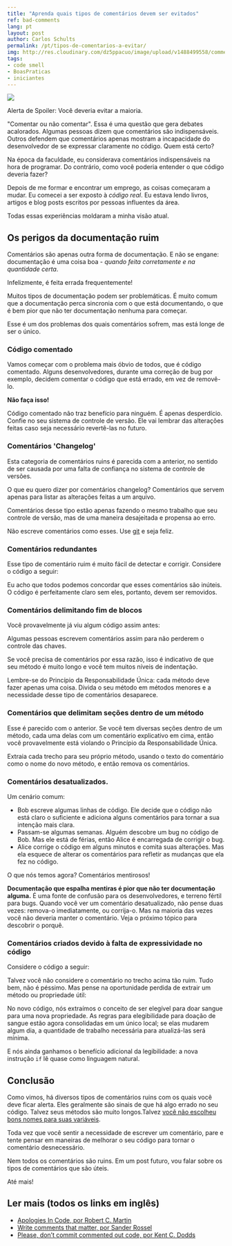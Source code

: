 ```yaml
---
title: "Aprenda quais tipos de comentários devem ser evitados"
ref: bad-comments
lang: pt
layout: post
author: Carlos Schults
permalink: /pt/tipos-de-comentarios-a-evitar/
img: http://res.cloudinary.com/dz5ppacuo/image/upload/v1488499558/comments-1038x437.jpg
tags:
- code smell
- BoasPraticas
- iniciantes
---
```


![](http://res.cloudinary.com/dz5ppacuo/image/upload/v1488499558/comments-1038x437.jpg)

Alerta de Spoiler: Você deveria evitar a maioria.
<!--more-->

"Comentar ou não comentar". Essa é uma questão que gera debates acalorados. Algumas pessoas dizem que comentários são indispensáveis. Outros defendem que comentários apenas mostram a incapacidade do desenvolvedor de se expressar claramente no código. Quem está certo?

Na época da faculdade, eu considerava comentários indispensáveis na hora de programar. Do contrário, como você poderia entender o que código deveria fazer?

Depois de me formar e encontrar um emprego, as coisas começaram a mudar. Eu comecei a ser exposto à *código real*. Eu estava lendo livros, artigos e blog posts escritos por pessoas influentes da área.

Todas essas experiências moldaram a minha visão atual.

## Os perigos da documentação ruim

Comentários são apenas outra forma de documentação. E não se engane: documentação é uma coisa boa - *quando feita corretamente e na quantidade certa*.

Infelizmente, é feita errada frequentemente!

Muitos tipos de documentação podem ser problemáticas. É muito comum que a documentação perca sincronia com o que está documentando, o que é bem pior que não ter documentação nenhuma para começar.

Esse é um dos problemas dos quais comentários sofrem, mas está longe de ser o único.

### Código comentado

Vamos começar com o problema mais óbvio de todos, que é código comentado. Alguns desenvolvedores, durante uma correção de bug por exemplo, decidem comentar o código que está errado, em vez de removê-lo.

**Não faça isso!**

Código comentado não traz benefício para ninguém. É apenas desperdício. Confie no seu sistema de controle de versão. Ele vai lembrar das alterações feitas caso seja necessário revertê-las no futuro.

### Comentários 'Changelog'

Esta categoria de comentários ruins é parecida com a anterior, no sentido de ser causada por uma falta de confiança no sistema de controle de versões.

O que eu quero dizer por comentários changelog? Comentários que servem apenas para listar as alterações feitas a um arquivo.

<script src="https://gist.github.com/carlosschults/3889e4d4b337c6adc94af354ec574d9a.js"></script>

Comentários desse tipo estão apenas fazendo o mesmo trabalho que seu controle de versão, mas de uma maneira desajeitada e propensa ao erro.

Não escreve comentários como esses. Use [git](https://git-scm.com/) e seja feliz.

### Comentários redundantes

Esse tipo de comentário ruim é muito fácil de detectar e corrigir. Considere o código a seguir:

<script src="https://gist.github.com/carlosschults/cc821bc3c00137e5fad68f1fe7d65490.js"></script>

Eu acho que todos podemos concordar que esses comentários são inúteis. O código é perfeitamente claro sem eles, portanto, devem ser removidos.

### Comentários delimitando fim de blocos

Você provavelmente já viu algum código assim antes:

<script src="https://gist.github.com/carlosschults/0c6e461ec278db804f52d64ade458bf4.js"></script>

Algumas pessoas escrevem comentários assim para não perderem o controle das chaves.

Se você precisa de comentários por essa razão, isso é indicativo de que seu método é muito longo e você tem muitos níveis de indentação.

Lembre-se do Princípio da Responsabilidade Única: cada método deve fazer apenas uma coisa. Divida o seu método em métodos menores e a necessidade desse tipo de comentários desaparece.

### Comentários que delimitam seções dentro de um método

Esse é parecido com o anterior. Se você tem diversas seções dentro de um método, cada uma delas com um comentário explicativo em cima, então você provavelmente está violando o Princípio da Responsabilidade Única.

Extraia cada trecho para seu próprio método, usando o texto do comentário como o nome do novo método, e então remova os comentários.

### Comentários desatualizados.

Um cenário comum:

- Bob escreve algumas linhas de código. Ele decide que o código não está claro o suficiente e adiciona alguns comentários para tornar a sua intenção mais clara.
- Passam-se algumas semanas. Alguém descobre um bug no código de Bob. Mas ele está de férias, então Alice é encarregada de corrigir o bug.
- Alice corrige o código em alguns minutos e comita suas alterações. Mas ela esquece de alterar os comentários para refletir as mudanças que ela fez no código.

O que nós temos agora? Comentários mentirosos!

**Documentação que espalha mentiras é pior que não ter documentação alguma.** É uma fonte de confusão para os desenvolvedores, e terreno fértil para bugs. Quando você ver um comentário desatualizado, não pense duas vezes: remova-o imediatamente, ou corrija-o. Mas na maioria das vezes você não deveria manter o comentário. Veja o próximo tópico para descobrir o porquê.

### Comentários criados devido à falta de expressividade no código

Considere o código a seguir:

<script src="https://gist.github.com/carlosschults/ec7db3ebadccded768f97933c88e704f.js"></script>


Talvez você não considere o comentário no trecho acima tão ruim. Tudo bem, não é péssimo. Mas pense na oportunidade perdida de extrair um método ou propriedade útil:

<script src="https://gist.github.com/carlosschults/b102a4f5c11ba7b1639410dcbb87830f.js"></script>

No novo código, nós extraímos o conceito de ser elegível para doar sangue para uma nova propriedade. As regras para elegibilidade para doação de sangue estão agora consolidadas em um único local; se elas mudarem algum dia, a quantidade de trabalho necessária para atualizá-las será mínima.

E nós ainda ganhamos o benefício adicional da legibilidade: a nova instrução `if` lê quase como linguagem natural.

## Conclusão

Como vimos, há diversos tipos de comentários ruins com os quais você deve ficar alerta. Eles geralmente são sinais de que há algo errado no seu código. Talvez seus métodos são muito longos.Talvez [você não escolheu bons nomes para suas variáveis](http://carlosschults.net/pt/como-escolher-bons-nomes/).
 
Toda vez que você sentir a necessidade de escrever um comentário, pare e tente pensar em maneiras de melhorar o seu código para tornar o comentário desnecessário.

Nem todos os comentários são ruins. Em um post futuro, vou falar sobre os tipos de comentários que são úteis.

Até mais!

## Ler mais (todos os links em inglês)

- [Apologies In Code, por Robert C. Martin](http://butunclebob.com/ArticleS.TimOttinger.ApologizeIncode)
- [Write comments that matter, por Sander Rossel](https://www.codeproject.com/tips/467657/write-comments-that-matter)
- [Please, don’t commit commented out code, por Kent C. Dodds](https://medium.com/@kentcdodds/please-don-t-commit-commented-out-code-53d0b5b26d5f#.yex54k2sg)
